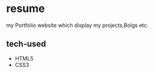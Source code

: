 # resume
my Portfolio website which display my projects,Bolgs etc.

<h2>tech-used</h2>
<ul>
  <li>
    HTML5
  </li>
  <li>CSS3</li>
</ul>

